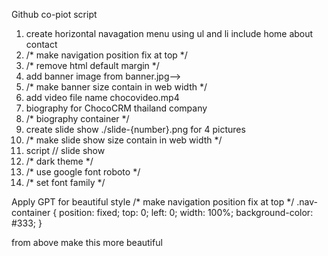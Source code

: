 Github co-piot script
1. create horizontal navagation menu using ul and li include home about contact
2. /* make navigation position fix at top */
3. /* remove html default margin */
4. add banner image from banner.jpg-->
5. /* make banner size contain in web width */
6. add video file name chocovideo.mp4
7. biography for ChocoCRM thailand company
8. /* biography container */
9. create slide show ./slide-{number}.png for 4 pictures
10. /* make slide show size contain in web width */
11. script // slide show
12. /* dark theme */
13. /* use google font roboto */
14. /* set font family */

Apply GPT for beautiful style
/* make navigation position fix at top */
      .nav-container {
        position: fixed;
        top: 0;
        left: 0;
        width: 100%;
        background-color: #333;
      }

from above make this more beautiful